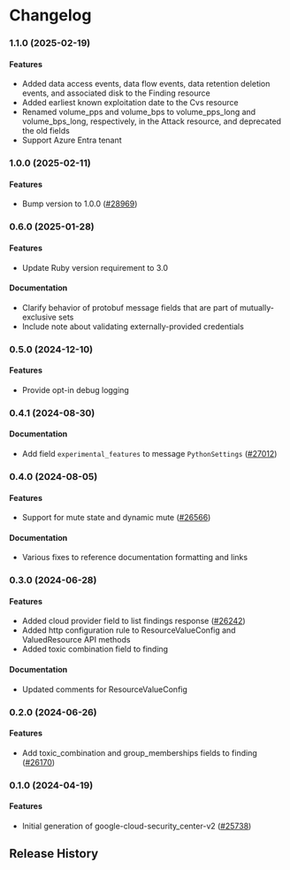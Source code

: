 # Changelog

### 1.1.0 (2025-02-19)

#### Features

* Added data access events, data flow events, data retention deletion events, and associated disk to the Finding resource 
* Added earliest known exploitation date to the Cvs resource 
* Renamed volume_pps and volume_bps to volume_pps_long and volume_bps_long, respectively, in the Attack resource, and deprecated the old fields 
* Support Azure Entra tenant 

### 1.0.0 (2025-02-11)

#### Features

* Bump version to 1.0.0 ([#28969](https://github.com/googleapis/google-cloud-ruby/issues/28969)) 

### 0.6.0 (2025-01-28)

#### Features

* Update Ruby version requirement to 3.0 
#### Documentation

* Clarify behavior of protobuf message fields that are part of mutually-exclusive sets 
* Include note about validating externally-provided credentials 

### 0.5.0 (2024-12-10)

#### Features

* Provide opt-in debug logging 

### 0.4.1 (2024-08-30)

#### Documentation

* Add field `experimental_features` to message `PythonSettings` ([#27012](https://github.com/googleapis/google-cloud-ruby/issues/27012)) 

### 0.4.0 (2024-08-05)

#### Features

* Support for mute state and dynamic mute ([#26566](https://github.com/googleapis/google-cloud-ruby/issues/26566)) 
#### Documentation

* Various fixes to reference documentation formatting and links 

### 0.3.0 (2024-06-28)

#### Features

* Added cloud provider field to list findings response ([#26242](https://github.com/googleapis/google-cloud-ruby/issues/26242)) 
* Added http configuration rule to ResourceValueConfig and ValuedResource API methods 
* Added toxic combination field to finding 
#### Documentation

* Updated comments for ResourceValueConfig 

### 0.2.0 (2024-06-26)

#### Features

* Add toxic_combination and group_memberships fields to finding ([#26170](https://github.com/googleapis/google-cloud-ruby/issues/26170)) 

### 0.1.0 (2024-04-19)

#### Features

* Initial generation of google-cloud-security_center-v2 ([#25738](https://github.com/googleapis/google-cloud-ruby/issues/25738)) 

## Release History

